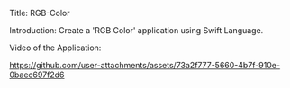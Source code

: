 Title:
RGB-Color

Introduction:
Create a 'RGB Color' application using Swift Language.

Video of the Application:

https://github.com/user-attachments/assets/73a2f777-5660-4b7f-910e-0baec697f2d6

